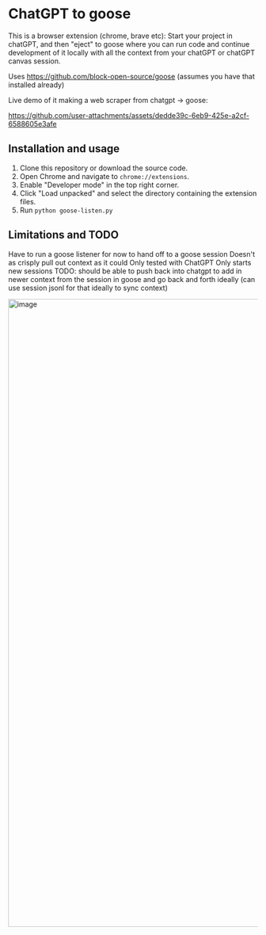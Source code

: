# ChatGPT to goose
This is a browser extension (chrome, brave etc): Start your project in chatGPT, and then "eject" to goose where you can run code and continue development of it locally with all the context from your chatGPT or chatGPT canvas session.

Uses https://github.com/block-open-source/goose (assumes you have that installed already)

Live demo of it making a web scraper from chatgpt -> goose: 

https://github.com/user-attachments/assets/dedde39c-6eb9-425e-a2cf-6588605e3afe


## Installation and usage

1. Clone this repository or download the source code.
2. Open Chrome and navigate to `chrome://extensions`.
3. Enable "Developer mode" in the top right corner.
4. Click "Load unpacked" and select the directory containing the extension files.
5. Run `python goose-listen.py`


## Limitations and TODO

Have to run a goose listener for now to hand off to a goose session
Doesn't as crisply pull out context as it could
Only tested with ChatGPT
Only starts new sessions
TODO: should be able to push back into chatgpt to add in newer context from the session in goose and go back and forth ideally (can use session jsonl for that ideally to sync context)


<img width="1268" alt="image" src="https://github.com/user-attachments/assets/ababf8e0-b49e-4c80-b8bc-1709f37220ad">
